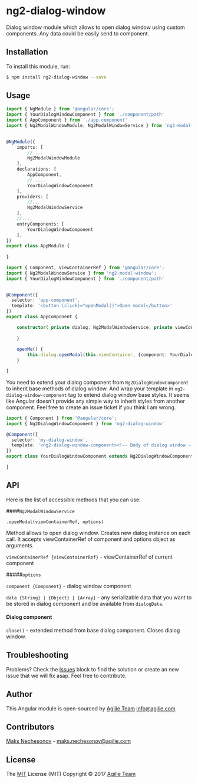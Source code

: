 # ng2-dialog-window

Dialog window module which allows to open dialog window using custom components. Any data could be easily send to component.

## Installation

To install this module, run:

```bash
$ npm install ng2-dialog-window --save
```

## Usage

```typescript
import { NgModule } from '@angular/core';
import { YourDialogWindowComponent } from './component/path'
import { AppComponent } from './app.component'
import { Ng2ModalWindowModule, Ng2ModalWindowService } from 'ng2-modal-window';

 
@NgModule({
    imports: [
        // ... 
        Ng2ModalWindowModule
    ],
    declarations: [
        AppComponent,
        // ....
        YourDialogWindowComponent
    ],
    providers: [
        //...
        Ng2ModalWindowService
    ],
    //...
    entryComponents: [
        YourDialogWindowComponent
    ],
})
export class AppModule {
 
}
```

```typescript
import { Component, ViewContainerRef } from '@angular/core';
import { Ng2ModalWindowService } from 'ng2-modal-window';
import { YourDialogWindowComponent } from './component/path'

 
@Component({
  selector: 'app-component',
  template: '<button (click)="openModal()">Open modal</button>'
})
export class AppComponent {

    constructor( private dialog: Ng2ModalWindowService, private viewContainer: ViewContainerRef) {
        
    }
    
    openMe() {
        this.dialog.openModal(this.viewContainer, {component: YourDialogWindowComponent})
    }

}
```
You need to extend your dialog component from ```Ng2DialogWindowComponent``` to inherit base methods of dialog window. And wrap your template in ```ng2-dialog-window-component``` tag to extend dialog window base styles.
It seems like Angular doesn't provide any simple way to inherit styles from another component. Feel free to create an issue ticket if you think I am wrong.

```typescript
import { Component } from '@angular/core';
import { Ng2DialogWindowComponent } from 'ng2-dialog-window'

@Component({
  selector: 'my-dialog-window',
  template: '<ng2-dialog-window-component><!-- Body of dialog window --></ng2-dialog-window-component>'
})
export class YourDialogWindowComponent extends Ng2DialogWindowComponent {

}

```
## API

Here is the list of accessible methods that you can use:

####```Ng2ModalWindowService```

```.openModal(viewContainerRef, options)```

Method allows to open dialog window. Creates new dialog instance on each call. It accepts viewContainerRef of component and options object as arguments.

```viewContainerRef {viewContainerRef}``` - viewContainerRef of current component

#####```options```

```component {Component}``` - dialog window component

```data {String} | {Object} | {Array}``` - any serializable data that you want to be stored in dialog component and be available from ```dialogData```.

#### Dialog component

```close()``` - extended method from base dialog component. Closes dialog window.

## Troubleshooting
Problems? Check the [Issues](https://github.com/agilie/ng2-dialog-window/issues) block 
to find the solution or create an new issue that we will fix asap. Feel free to contribute.

## Author
This Angular module is open-sourced by [Agilie Team](https://www.agilie.com) <info@agilie.com>

## Contributors

[Maks Nechesonov](https://github.com/NechiK) - <maks.nechesonov@agilie.com>

## License
The [MIT](LICENSE.MD) License (MIT) Copyright © 2017 [Agilie Team](https://www.agilie.com)
